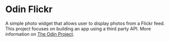 # Odin Flickr

A simple photo widget that allows user to display photos from a Flickr feed. This project focuses on building an app using a third party API. More information on [The Odin Project](https://www.theodinproject.com/lessons/apis#project-2-using-a-third-party-api).
